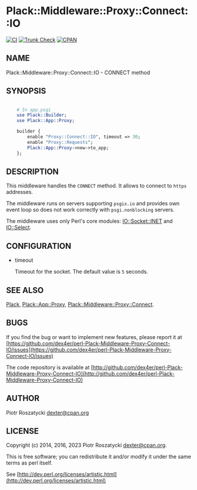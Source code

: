 # Plack::Middleware::Proxy::Connect::IO

[![CI](https://github.com/dex4er/perl-Plack-Middleware-Proxy-Connect-IO/actions/workflows/ci.yaml/badge.svg)](https://github.com/dex4er/perl-Plack-Middleware-Proxy-Connect-IO/actions/workflows/ci.yaml)
[![Trunk Check](https://github.com/dex4er/perl-Plack-Middleware-Proxy-Connect-IO/actions/workflows/trunk.yaml/badge.svg)](https://github.com/dex4er/perl-Plack-Middleware-Proxy-Connect-IO/actions/workflows/trunk.yaml)
[![CPAN](https://img.shields.io/cpan/v/Plack-Middleware-Proxy-Connect-IO)](https://metacpan.org/dist/Plack-Middleware-Proxy-Connect-IO)

## NAME

Plack::Middleware::Proxy::Connect::IO - CONNECT method

## SYNOPSIS


```perl

    # In app.psgi
    use Plack::Builder;
    use Plack::App::Proxy;

    builder {
        enable "Proxy::Connect::IO", timeout => 30;
        enable "Proxy::Requests";
        Plack::App::Proxy->new->to_app;
    };


```

## DESCRIPTION

This middleware handles the `CONNECT` method. It allows to connect to
`https` addresses.

The middleware runs on servers supporting `psgix.io` and provides own
event loop so does not work correctly with `psgi.nonblocking` servers.

The middleware uses only Perl's core modules: [IO::Socket::INET](https://metacpan.org/pod/IO%3A%3ASocket%3A%3AINET) and
[IO::Select](https://metacpan.org/pod/IO%3A%3ASelect).

## CONFIGURATION

- timeout

    Timeout for the socket. The default value is `5` seconds.

## SEE ALSO

[Plack](https://metacpan.org/pod/Plack), [Plack::App::Proxy](https://metacpan.org/pod/Plack%3A%3AApp%3A%3AProxy), [Plack::Middleware::Proxy::Connect](https://metacpan.org/pod/Plack%3A%3AMiddleware%3A%3AProxy%3A%3AConnect).

## BUGS

If you find the bug or want to implement new features, please report it at
[https://github.com/dex4er/perl-Plack-Middleware-Proxy-Connect-IO/issues](https://github.com/dex4er/perl-Plack-Middleware-Proxy-Connect-IO/issues)

The code repository is available at
[http://github.com/dex4er/perl-Plack-Middleware-Proxy-Connect-IO](http://github.com/dex4er/perl-Plack-Middleware-Proxy-Connect-IO)

## AUTHOR

Piotr Roszatycki <dexter@cpan.org>

## LICENSE

Copyright (c) 2014, 2016, 2023 Piotr Roszatycki <dexter@cpan.org>.

This is free software; you can redistribute it and/or modify it under
the same terms as perl itself.

See [http://dev.perl.org/licenses/artistic.html](http://dev.perl.org/licenses/artistic.html)

